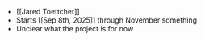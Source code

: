- [[Jared Toettcher]]
- Starts [[Sep 8th, 2025]] through November something
- Unclear what the project is for now